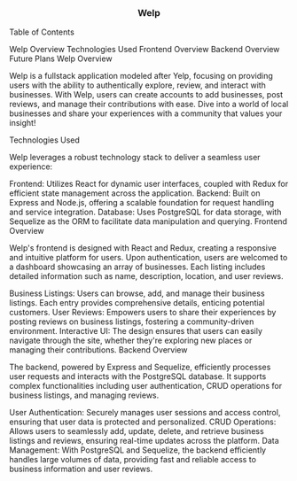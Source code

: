 <br />
<p align="center">
  <h3 align="center">Welp</h3>
   <p align="center">
</p>
</p>
Table of Contents

Welp Overview
Technologies Used
Frontend Overview
Backend Overview
Future Plans
Welp Overview

Welp is a fullstack application modeled after Yelp, focusing on providing users with the ability to authentically explore, review, and interact with businesses. With Welp, users can create accounts to add businesses, post reviews, and manage their contributions with ease. Dive into a world of local businesses and share your experiences with a community that values your insight!

Technologies Used

Welp leverages a robust technology stack to deliver a seamless user experience:

Frontend: Utilizes React for dynamic user interfaces, coupled with Redux for efficient state management across the application.
Backend: Built on Express and Node.js, offering a scalable foundation for request handling and service integration.
Database: Uses PostgreSQL for data storage, with Sequelize as the ORM to facilitate data manipulation and querying.
Frontend Overview

Welp's frontend is designed with React and Redux, creating a responsive and intuitive platform for users. Upon authentication, users are welcomed to a dashboard showcasing an array of businesses. Each listing includes detailed information such as name, description, location, and user reviews.

Business Listings: Users can browse, add, and manage their business listings. Each entry provides comprehensive details, enticing potential customers.
User Reviews: Empowers users to share their experiences by posting reviews on business listings, fostering a community-driven environment.
Interactive UI: The design ensures that users can easily navigate through the site, whether they're exploring new places or managing their contributions.
Backend Overview

The backend, powered by Express and Sequelize, efficiently processes user requests and interacts with the PostgreSQL database. It supports complex functionalities including user authentication, CRUD operations for business listings, and managing reviews.

User Authentication: Securely manages user sessions and access control, ensuring that user data is protected and personalized.
CRUD Operations: Allows users to seamlessly add, update, delete, and retrieve business listings and reviews, ensuring real-time updates across the platform.
Data Management: With PostgreSQL and Sequelize, the backend efficiently handles large volumes of data, providing fast and reliable access to business information and user reviews.
